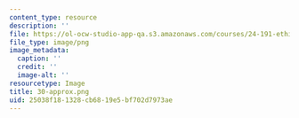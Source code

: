 ```yaml
---
content_type: resource
description: ''
file: https://ol-ocw-studio-app-qa.s3.amazonaws.com/courses/24-191-ethics-in-your-life-being-thinking-doing-or-not-spring-2015/25038f181328cb6819e5bf702d7973ae_30-approx.png
file_type: image/png
image_metadata:
  caption: ''
  credit: ''
  image-alt: ''
resourcetype: Image
title: 30-approx.png
uid: 25038f18-1328-cb68-19e5-bf702d7973ae
---
```

